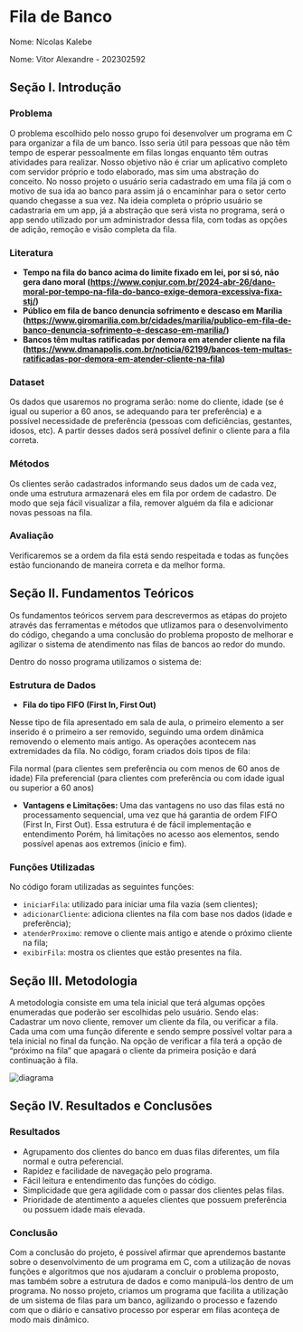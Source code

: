 # Fila de Banco
Nome: Nícolas Kalebe

Nome: Vitor Alexandre - 202302592
## **Seção I. Introdução**

### Problema

O problema escolhido pelo nosso grupo foi desenvolver um programa em C para organizar a fila de um banco. Isso seria útil para pessoas que não têm tempo de esperar pessoalmente em filas longas enquanto têm outras atividades para realizar. Nosso objetivo não é criar um aplicativo completo com servidor próprio e todo elaborado, mas sim uma abstração do conceito. No nosso projeto o usuário seria cadastrado em uma fila já com o motivo de sua ida ao banco para assim já o encaminhar para o setor certo quando chegasse a sua vez. Na ideia completa o próprio usuário se cadastraria em um app, já a abstração que será vista no programa, será o app sendo utilizado por um administrador dessa fila, com todas as opções de adição, remoção e visão completa da fila.

### Literatura

- **Tempo na fila do banco acima do limite fixado em lei, por si só, não gera dano moral (**https://www.conjur.com.br/2024-abr-26/dano-moral-por-tempo-na-fila-do-banco-exige-demora-excessiva-fixa-stj/**)**
- **Público em fila de banco denuncia sofrimento e descaso em Marília (**https://www.giromarilia.com.br/cidades/marilia/publico-em-fila-de-banco-denuncia-sofrimento-e-descaso-em-marilia/**)**
- **Bancos têm multas ratificadas por demora em atender cliente na fila (**https://www.dmanapolis.com.br/noticia/62199/bancos-tem-multas-ratificadas-por-demora-em-atender-cliente-na-fila**)**

### Dataset

Os dados que usaremos no programa serão: nome do cliente, idade (se é igual ou superior a 60 anos, se adequando para ter preferência) e a possível necessidade de preferência (pessoas com deficiências, gestantes, idosos, etc). A partir desses dados será possível definir o cliente para a fila correta.

### Métodos

Os clientes serão cadastrados informando seus dados um de cada vez, onde uma estrutura armazenará eles em fila por ordem de cadastro. De modo que seja fácil visualizar a fila, remover alguém da fila e adicionar novas pessoas na fila. 

### Avaliação

Verificaremos se a ordem da fila está sendo respeitada e todas as funções estão funcionando de maneira correta e da melhor forma. 

## **Seção II. Fundamentos Teóricos**

Os fundamentos teóricos servem para descrevermos as etápas do projeto através das ferramentas e métodos que utlizamos para o desenvolvimento do código, chegando a uma conclusão do problema proposto de melhorar e agilizar o sistema de atendimento nas filas de bancos ao redor do mundo.

Dentro do nosso programa utilizamos o sistema de:

### Estrutura de Dados

- **Fila do tipo FIFO (First In, First Out)**

Nesse tipo de fila apresentado em sala de aula, o primeiro elemento a ser inserido é o primeiro a ser removido, seguindo uma ordem dinâmica removendo o elemento mais antigo. As operações acontecem nas extremidades da fila. No código, foram criados dois tipos de fila:

 Fila normal (para clientes sem preferência ou com menos de 60 anos de idade)
 Fila preferencial (para clientes com preferência ou com idade igual ou superior a 60 anos)

- **Vantagens e Limitações:**
  Uma das vantagens no uso das filas está no processamento sequencial, uma vez que há garantia de ordem FIFO (First In, First Out).
  Essa estrutura é de fácil implementação e entendimento
  Porém, há limitações no acesso aos elementos, sendo possível apenas aos extremos (início e fim).

### Funções Utilizadas

No código foram utilizadas as seguintes funções:

- `iniciarFila`: utilizado para iniciar uma fila vazia (sem clientes);
- `adicionarCliente`: adiciona clientes na fila com base nos dados (idade e preferência);
- `atenderProximo`: remove o cliente mais antigo e atende o próximo cliente na fila;
- `exibirFila`: mostra os clientes que estão presentes na fila.

## **Seção III. Metodologia**

A metodologia consiste em uma tela inicial que terá algumas opções enumeradas que poderão ser escolhidas pelo usuário. Sendo elas: Cadastrar um novo cliente, remover um cliente da fila, ou verificar a fila. Cada uma com uma função diferente e sendo sempre possível voltar para a tela inicial no final da função. Na opção de verificar a fila terá a opção de “próximo na fila” que apagará o cliente da primeira posição e dará continuação à fila.

![diagrama](https://github.com/user-attachments/assets/9459645c-9e8b-4368-9f83-12daf09a9b9e)

## **Seção IV. Resultados e Conclusões**

### Resultados 

- Agrupamento dos clientes do banco em duas filas diferentes, um fila normal e outra peferencial.
- Rapidez e facilidade de navegação pelo programa.
- Fácil leitura e entendimento das funções do código.
- Simplicidade que gera agilidade com o passar dos clientes pelas filas.
- Prioridade de atentimento a aqueles clientes que possuem preferência ou possuem idade mais elevada.

### Conclusão

Com a conclusão do projeto, é possível afirmar que aprendemos bastante sobre o desenvolvimento de um programa em C, com a utilização de novas funções e algoritmos que nos ajudaram a concluir o problema proposto, mas também sobre a estrutura de dados e como manipulá-los dentro de um programa. No nosso projeto, criamos um programa que facilita a utilização de um sistema de filas para um banco, agilizando o processo e fazendo com que o diário e cansativo processo por esperar em filas aconteça de modo mais dinâmico.
